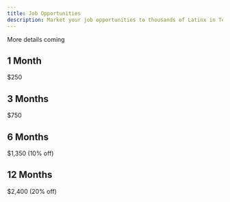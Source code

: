 ```yaml
---
title: Job Opportunities
description: Market your job opportunities to thousands of Latinx in Tech.
---
```


More details coming

## 1 Month

$250

## 3 Months

$750

## 6 Months

$1,350 (10% off)

## 12 Months

$2,400 (20% off)
